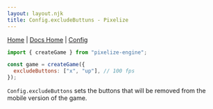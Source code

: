 ```yaml
---
layout: layout.njk
title: Config.excludeButtuns - Pixelize
---
```


[Home](/) | [Docs Home](/docs) | [Config](/docs/config)

```js
import { createGame } from "pixelize-engine";

const game = createGame({
  excludeButtons: ["x", "up"], // 100 fps
});
```

`Config.excludeButtons` sets the buttons that will be removed from the mobile version of the game.
